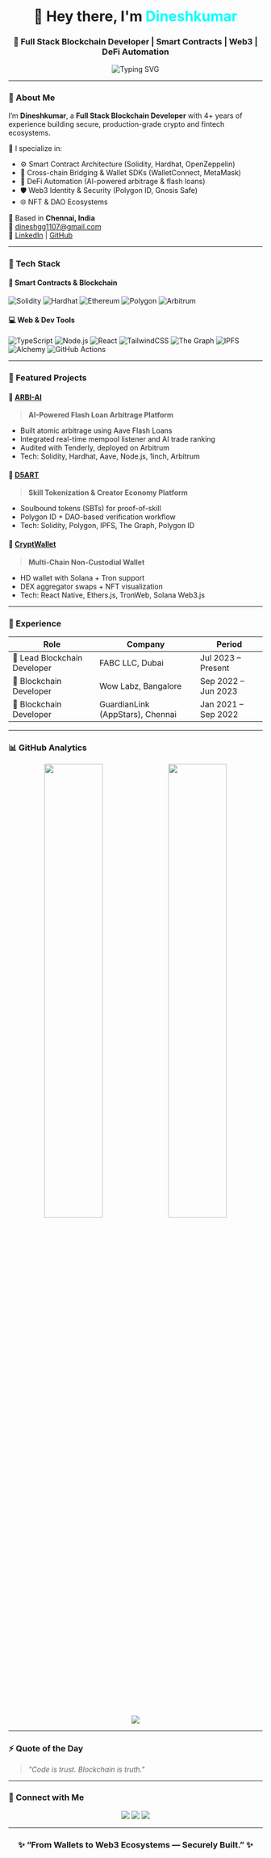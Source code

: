 <h1 align="center">👋 Hey there, I'm <span style="color:#00FFFF;">Dineshkumar</span></h1>
<h3 align="center">🚀 Full Stack Blockchain Developer | Smart Contracts | Web3 | DeFi Automation</h3>

<p align="center">
  <img src="https://readme-typing-svg.herokuapp.com?font=Orbitron&color=00FFFF&center=true&vCenter=true&lines= Building+the+Future+of+Finance+on+Chain;Smart+Contracts,+Smarter+Systems;Engineering+Trust+Through+Code" alt="Typing SVG">
</p>

---

### 🧠 About Me  
I’m **Dineshkumar**, a **Full Stack Blockchain Developer** with 4+ years of experience building secure, production-grade crypto and fintech ecosystems.  

💠 I specialize in:  
- ⚙️ Smart Contract Architecture (Solidity, Hardhat, OpenZeppelin)  
- 🔗 Cross-chain Bridging & Wallet SDKs (WalletConnect, MetaMask)  
- 🧬 DeFi Automation (AI-powered arbitrage & flash loans)  
- 🛡 Web3 Identity & Security (Polygon ID, Gnosis Safe)  
- 🌐 NFT & DAO Ecosystems  

📍 Based in **Chennai, India**  
📧 [dineshgg1107@gmail.com](mailto:dineshgg1107@gmail.com)  
🔗 [LinkedIn](https://www.linkedin.com/in/dineskumara/) | [GitHub](https://github.com/dinezedith)

---

### 🧩 Tech Stack  

#### 🧱 Smart Contracts & Blockchain  
![Solidity](https://img.shields.io/badge/Solidity-363636?style=for-the-badge&logo=solidity)
![Hardhat](https://img.shields.io/badge/Hardhat-FCC624?style=for-the-badge&logo=hardhat)
![Ethereum](https://img.shields.io/badge/Ethereum-3C3C3D?style=for-the-badge&logo=ethereum)
![Polygon](https://img.shields.io/badge/Polygon-8247E5?style=for-the-badge&logo=polygon)
![Arbitrum](https://img.shields.io/badge/Arbitrum-2D374B?style=for-the-badge&logo=arbitrum)

#### 💻 Web & Dev Tools  
![TypeScript](https://img.shields.io/badge/TypeScript-007ACC?style=for-the-badge&logo=typescript)
![Node.js](https://img.shields.io/badge/Node.js-339933?style=for-the-badge&logo=node.js)
![React](https://img.shields.io/badge/React-20232A?style=for-the-badge&logo=react)
![TailwindCSS](https://img.shields.io/badge/TailwindCSS-38BDF8?style=for-the-badge&logo=tailwindcss)
![The Graph](https://img.shields.io/badge/The%20Graph-6747ED?style=for-the-badge&logo=the-graph)
![IPFS](https://img.shields.io/badge/IPFS-0A1A2F?style=for-the-badge&logo=ipfs)
![Alchemy](https://img.shields.io/badge/Alchemy-3B82F6?style=for-the-badge&logo=alchemy)
![GitHub Actions](https://img.shields.io/badge/CI/CD-2088FF?style=for-the-badge&logo=githubactions)

---

### 🚀 Featured Projects  

#### 🧠 [ARBI-AI](#)
> **AI-Powered Flash Loan Arbitrage Platform**
- Built atomic arbitrage using Aave Flash Loans  
- Integrated real-time mempool listener and AI trade ranking  
- Audited with Tenderly, deployed on Arbitrum  
- Tech: Solidity, Hardhat, Aave, Node.js, 1inch, Arbitrum

#### 🧩 [D5ART](#)
> **Skill Tokenization & Creator Economy Platform**
- Soulbound tokens (SBTs) for proof-of-skill  
- Polygon ID + DAO-based verification workflow  
- Tech: Solidity, Polygon, IPFS, The Graph, Polygon ID

#### 💼 [CryptWallet](#)
> **Multi-Chain Non-Custodial Wallet**
- HD wallet with Solana + Tron support  
- DEX aggregator swaps + NFT visualization  
- Tech: React Native, Ethers.js, TronWeb, Solana Web3.js  

---

### 🧭 Experience  
| Role | Company | Period |
|------|----------|--------|
| 🧠 Lead Blockchain Developer | FABC LLC, Dubai | Jul 2023 – Present |
| 🧩 Blockchain Developer | Wow Labz, Bangalore | Sep 2022 – Jun 2023 |
| 💼 Blockchain Developer | GuardianLink (AppStars), Chennai | Jan 2021 – Sep 2022 |

---

### 📊 GitHub Analytics  

<p align="center">
  <img width="48%" src="https://github-readme-stats.vercel.app/api?username=dinezedith&show_icons=true&theme=tokyonight&count_private=true&hide_border=true" />
  <img width="48%" src="https://github-readme-streak-stats.herokuapp.com/?user=dinezedith&theme=tokyonight&hide_border=true" />
</p>

<p align="center">
  <img src="https://github-readme-activity-graph.vercel.app/graph?username=dinezedith&theme=react-dark&hide_border=true&area=true" />
</p>

---

### ⚡ Quote of the Day  
> *"Code is trust. Blockchain is truth."*

---

### 💬 Connect with Me  

<p align="center">
  <a href="https://github.com/dinezedith"><img src="https://img.shields.io/badge/GitHub-100000?style=for-the-badge&logo=github"></a>
  <a href="https://www.linkedin.com/in/dineskumara/"><img src="https://img.shields.io/badge/LinkedIn-0077B5?style=for-the-badge&logo=linkedin"></a>
  <a href="mailto:dineshgg1107@gmail.com"><img src="https://img.shields.io/badge/Email-D14836?style=for-the-badge&logo=gmail"></a>
</p>

---

<h3 align="center">✨ “From Wallets to Web3 Ecosystems — Securely Built.” ✨</h3>
